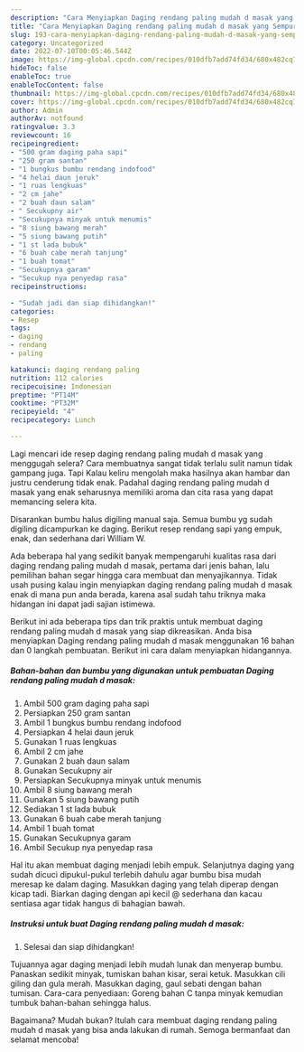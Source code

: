 ```yaml
---
description: "Cara Menyiapkan Daging rendang paling mudah d masak yang Sempurna "
title: "Cara Menyiapkan Daging rendang paling mudah d masak yang Sempurna "
slug: 193-cara-menyiapkan-daging-rendang-paling-mudah-d-masak-yang-sempurna
category: Uncategorized
date: 2022-07-10T00:05:46.544Z
image: https://img-global.cpcdn.com/recipes/010dfb7add74fd34/680x482cq70/daging-rendang-paling-mudah-d-masak-foto-resep-utama.jpg
hideToc: false
enableToc: true
enableTocContent: false
thumbnail: https://img-global.cpcdn.com/recipes/010dfb7add74fd34/680x482cq70/daging-rendang-paling-mudah-d-masak-foto-resep-utama.jpg
cover: https://img-global.cpcdn.com/recipes/010dfb7add74fd34/680x482cq70/daging-rendang-paling-mudah-d-masak-foto-resep-utama.jpg
author: Admin
authorAv: notfound
ratingvalue: 3.3
reviewcount: 16
recipeingredient:
- "500 gram daging paha sapi"
- "250 gram santan"
- "1 bungkus bumbu rendang indofood"
- "4 helai daun jeruk"
- "1 ruas lengkuas"
- "2 cm jahe"
- "2 buah daun salam"
- " Secukupny air"
- "Secukupnya minyak untuk menumis"
- "8 siung bawang merah"
- "5 siung bawang putih"
- "1 st lada bubuk"
- "6 buah cabe merah tanjung"
- "1 buah tomat"
- "Secukupnya garam"
- "Secukup nya penyedap rasa"
recipeinstructions:

- "Sudah jadi dan siap dihidangkan!"
categories:
- Resep
tags:
- daging
- rendang
- paling

katakunci: daging rendang paling 
nutrition: 112 calories
recipecuisine: Indonesian
preptime: "PT14M"
cooktime: "PT32M"
recipeyield: "4"
recipecategory: Lunch

---
```



Lagi mencari ide resep daging rendang paling mudah d masak yang menggugah selera? Cara membuatnya sangat tidak terlalu sulit namun tidak gampang juga. Tapi Kalau keliru mengolah maka hasilnya akan hambar dan justru cenderung tidak enak. Padahal daging rendang paling mudah d masak yang enak seharusnya memiliki aroma dan cita rasa yang dapat memancing selera kita.


Disarankan bumbu halus digiling manual saja. Semua bumbu yg sudah digiling dicampurkan ke daging. Berikut resep rendang sapi yang empuk, enak, dan sederhana dari William W.

Ada beberapa hal yang sedikit banyak mempengaruhi kualitas rasa dari daging rendang paling mudah d masak, pertama dari jenis bahan, lalu pemilihan bahan segar hingga cara membuat dan menyajikannya. Tidak usah pusing kalau ingin menyiapkan daging rendang paling mudah d masak enak di mana pun anda berada, karena asal sudah tahu triknya maka hidangan ini dapat jadi sajian istimewa.


Berikut ini ada beberapa tips dan trik praktis untuk membuat daging rendang paling mudah d masak yang siap dikreasikan. Anda bisa menyiapkan Daging rendang paling mudah d masak menggunakan 16 bahan dan 0 langkah pembuatan. Berikut ini cara dalam menyiapkan hidangannya.

<!--inarticleads1-->

##### Bahan-bahan dan bumbu yang digunakan untuk pembuatan Daging rendang paling mudah d masak:

1. Ambil 500 gram daging paha sapi
1. Persiapkan 250 gram santan
1. Ambil 1 bungkus bumbu rendang indofood
1. Persiapkan 4 helai daun jeruk
1. Gunakan 1 ruas lengkuas
1. Ambil 2 cm jahe
1. Gunakan 2 buah daun salam
1. Gunakan  Secukupny air
1. Persiapkan Secukupnya minyak untuk menumis
1. Ambil 8 siung bawang merah
1. Gunakan 5 siung bawang putih
1. Sediakan 1 st lada bubuk
1. Gunakan 6 buah cabe merah tanjung
1. Ambil 1 buah tomat
1. Gunakan Secukupnya garam
1. Ambil Secukup nya penyedap rasa


Hal itu akan membuat daging menjadi lebih empuk. Selanjutnya daging yang sudah dicuci dipukul-pukul terlebih dahulu agar bumbu bisa mudah meresap ke dalam daging. Masukkan daging yang telah diperap dengan kicap tadi. Biarkan daging dengan api kecil @ sederhana dan kacau sentiasa agar tidak hangus di bahagian bawah. 

<!--inarticleads2-->

##### Instruksi untuk buat Daging rendang paling mudah d masak:


1. Selesai dan siap dihidangkan!

Tujuannya agar daging menjadi lebih mudah lunak dan menyerap bumbu. Panaskan sedikit minyak, tumiskan bahan kisar, serai ketuk. Masukkan cili giling dan gula merah. Masukkan daging, gaul sebati dengan bahan tumisan. Cara-cara penyediaan: Goreng bahan C tanpa minyak kemudian tumbuk bahan-bahan sehingga halus. 

Bagaimana? Mudah bukan? Itulah cara membuat daging rendang paling mudah d masak yang bisa anda lakukan di rumah. Semoga bermanfaat dan selamat mencoba!
